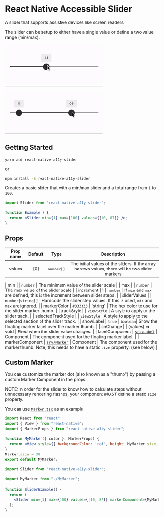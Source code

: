 # React Native Accessible Slider

A slider that supports assistive devices like screen readers.

The slider can be setup to either have a single value or define a two value range (min/max).

![Single value example](./slider-single.gif)

![Range example](./slider-range.gif)

## Getting Started

```sh
yarn add react-native-a11y-slider
```

or

```sh
npm install -S react-native-a11y-slider
```

Creates a basic slider that with a min/max slider and a total range from `1` to `100`.

```jsx
import Slider from "react-native-a11y-slider";

function Example() {
  return <Slider min={1} max={100} values={[10, 87]} />;
}
```

## Props

| Prop name | Default |    Type    |                                           Description                                            |
| :-------: | :-----: | :--------: | :----------------------------------------------------------------------------------------------: |
|  values   |   [0]   | `number[]` | The initial values of the sliders. If the array has two values, there will be two slider markers |

| min | | `number` | The minimum value of the slider scale |
| max | | `number` | The max value of the slider scale |
| increment | 1 | `number` | If `min` and `max` are defined, this is the increment between slider steps. |
| sliderValues | | `number|string[]` | Hardcode the slider step values. If this is used, `min` and `max` are ignored. |
| markerColor | `#333333` | 'string' | The hex color to use for the slider marker thumb. |
| trackStyle | | `ViewStyle` | A style to apply to the slider track. |
| selectedTrackStyle | | `ViewStyle` | A style to apply to the selected section of the slider track. |
| showLabel | `true` | `boolean`| Show the floating marker label over the marker thumb. |
| onChange | | (values) => void | Fired when the slider value changes. |
| labelComponent | [`src/Label`](./src/Label.tsx) | Component | The component used for the floating marker label. |
| markerComponent | [`srv/Marker`](./src/Marker.tsx) | Component | The component used for the marker thumb. Note, this needs to have a static `size` property. (see below) |

## Custom Marker

You can customize the marker dot (also known as a "thumb") by passing a custom Marker Component in the props.

NOTE: In order for the slider to know how to calculate steps without unnecessary rendering flashes, your component _MUST_ define a static `size` property.

You can use [`Marker.tsx`](./src/Marker.tsx) as an example

```jsx
import React from "react";
import { View } from "react-native";
import { MarkerProps } from "react-native-a11y-slider";

function MyMarker({ color }: MarkerProps) {
  return <View style={{ backgroundColor: 'red', height: MyMarker.size, MyMarker.size }} />;
}
Marker.size = 30;
export default MyMarker;
```

```jsx
import Slider from "react-native-a11y-slider";

import MyMarker from "./MyMarker";

function SliderExample() {
  return (
    <Slider min={1} max={100} values={[10, 87]} markerComponent={MyMarker} />
  );
}
```
